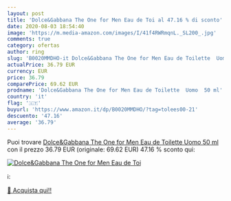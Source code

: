 ```yaml
---
layout: post
title: 'Dolce&Gabbana The One for Men Eau de Toi al 47.16 % di sconto'
date: 2020-08-03 18:54:40
image: 'https://m.media-amazon.com/images/I/41f4RWRmqnL._SL200_.jpg'
comments: true
category: ofertas
author: ring
slug: 'B0020MMDHO-it Dolce&Gabbana The One for Men Eau de Toilette  Uomo  50 ml'
actualPrice: 36.79 EUR
currency: EUR
price: 36.79
comparePrice: 69.62 EUR
prodname: 'Dolce&Gabbana The One for Men Eau de Toilette  Uomo  50 ml'
country: 'it'
flag: '🇮🇹'
buyurl: 'https://www.amazon.it/dp/B0020MMDHO/?tag=tolees00-21'
descuento: '47.16'
average: '36.79'
---
```


Puoi trovare [Dolce&Gabbana The One for Men Eau de Toilette  Uomo  50 ml](https://www.amazon.it/dp/B0020MMDHO/?tag=tolees00-21) con il prezzo 36.79 EUR (originale: 69.62 EUR) 47.16 % sconto qui:

[![Dolce&Gabbana The One for Men Eau de Toi](https://m.media-amazon.com/images/I/41f4RWRmqnL._SL200_.jpg)](https://www.amazon.it/dp/B0020MMDHO/?tag=tolees00-21)

ℹ️:


[🛒 Acquista qui!!](https://www.amazon.it/dp/B0020MMDHO/?tag=tolees00-21)
